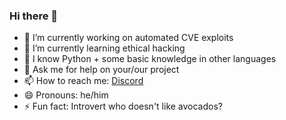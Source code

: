 ### Hi there 👋

- 🔭 I’m currently working on automated CVE exploits
- 🌱 I’m currently learning ethical hacking
- 🤔 I know Python + some basic knowledge in other languages
- 💬 Ask me for help on your/our project
- 📫 How to reach me: [Discord](discordapp.com/users/Avo-Catto#6922)
- 😄 Pronouns: he/him
- ⚡ Fun fact: Introvert who doesn't like avocados?
